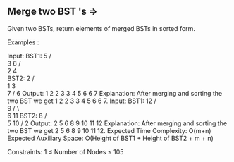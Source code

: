 Merge two BST 's  =>
----------------


Given two BSTs, return elements of merged BSTs in sorted form.

Examples :

Input:
BST1:
       5
     /   \
    3     6
   / \
  2   4  
BST2:
        2
      /   \
     1     3
            \
             7
            /
           6
Output: 1 2 2 3 3 4 5 6 6 7
Explanation: After merging and sorting the two BST we get 1 2 2 3 3 4 5 6 6 7.
Input:
BST1:
       12
     /   
    9
   / \    
  6   11
BST2:
      8
    /  \
   5    10
  /
 2
Output: 2 5 6 8 9 10 11 12
Explanation: After merging and sorting the two BST we get 2 5 6 8 9 10 11 12.
Expected Time Complexity: O(m+n)
Expected Auxiliary Space: O(Height of BST1 + Height of BST2 + m + n)

Constraints:
1 ≤ Number of Nodes ≤ 105

